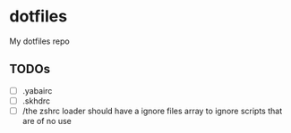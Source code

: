 # dotfiles
My dotfiles repo

## TODOs

- [ ] .yabairc
- [ ] .skhdrc
- [ ] /the zshrc loader should have a ignore files array to ignore scripts that are of no use
